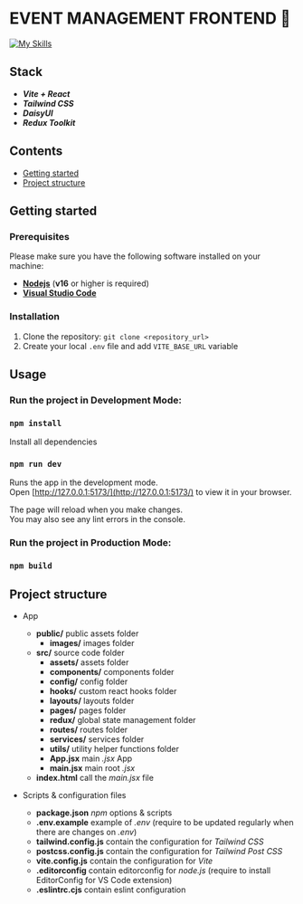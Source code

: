 # EVENT MANAGEMENT FRONTEND 📆

[![My Skills](https://skillicons.dev/icons?i=vite,react,js,redux,tailwind&theme=light)](https://skillicons.dev)

## Stack

- **_Vite + React_**
- **_Tailwind CSS_**
- **_DaisyUI_**
- **_Redux Toolkit_**

## Contents

- [Getting started](#1)
- [Project structure](#2)

## <a name="1"></a>Getting started

### Prerequisites

Please make sure you have the following software installed on your machine:

- **[Nodejs](https://nodejs.org/en/download)** (**v16** or higher is required)
- **[Visual Studio Code](https://code.visualstudio.com/download)**

### Installation

1. Clone the repository: `git clone <repository_url>`
2. Create your local `.env` file and add `VITE_BASE_URL` variable

## Usage

### Run the project in Development Mode:

### `npm install`

Install all dependencies

### `npm run dev`

Runs the app in the development mode.\
Open [http://127.0.0.1:5173/](http://127.0.0.1:5173/) to view it in your browser.

The page will reload when you make changes.\
You may also see any lint errors in the console.

### Run the project in Production Mode:

### `npm build`

## <a name="2"></a>Project structure

- App

  - **public/** public assets folder
    - **images/** images folder
  - **src/** source code folder
    - **assets/** assets folder
    - **components/** components folder
    - **config/** config folder
    - **hooks/** custom react hooks folder
    - **layouts/** layouts folder
    - **pages/** pages folder
    - **redux/** global state management folder
    - **routes/** routes folder
    - **services/** services folder
    - **utils/** utility helper functions folder
    - **App.jsx** main _.jsx_ App
    - **main.jsx** main root _.jsx_
  - **index.html** call the _main.jsx_ file

- Scripts & configuration files
  - **package.json** _npm_ options & scripts
  - **.env.example** example of _.env_ (require to be updated regularly when there are changes on _.env_)
  - **tailwind.config.js** contain the configuration for _Tailwind CSS_
  - **postcss.config.js** contain the configuration for _Tailwind Post CSS_
  - **vite.config.js** contain the configuration for _Vite_
  - **.editorconfig** contain editorconfig for _node.js_ (require to install EditorConfig for VS Code extension)
  - **.eslintrc.cjs** contain eslint configuration
